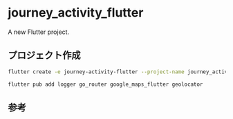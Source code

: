 # journey_activity_flutter

A new Flutter project.

## プロジェクト作成

```sh
flutter create -e journey-activity-flutter --project-name journey_activity_flutter

flutter pub add logger go_router google_maps_flutter geolocator
```

## 参考
